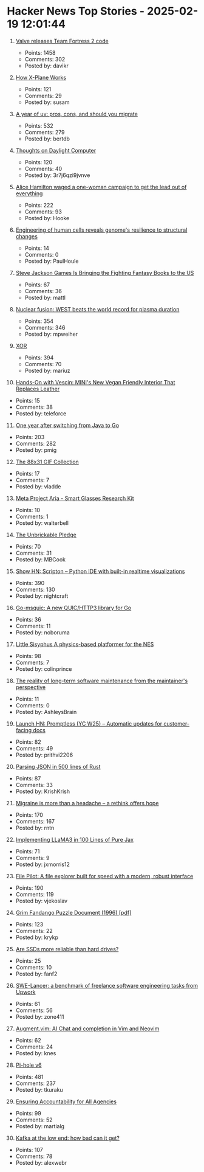 # Hacker News Top Stories - 2025-02-19 12:01:44

1. [Valve releases Team Fortress 2 code](https://github.com/ValveSoftware/source-sdk-2013/commit/0759e2e8e179d5352d81d0d4aaded72c1704b7a9)
   - Points: 1458
   - Comments: 302
   - Posted by: davikr

2. [How X-Plane Works](https://www.x-plane.com/desktop/how-x-plane-works/)
   - Points: 121
   - Comments: 29
   - Posted by: susam

3. [A year of uv: pros, cons, and should you migrate](https://www.bitecode.dev/p/a-year-of-uv-pros-cons-and-should)
   - Points: 532
   - Comments: 279
   - Posted by: bertdb

4. [Thoughts on Daylight Computer](https://jon.bo/posts/daylight-computer-1/)
   - Points: 120
   - Comments: 40
   - Posted by: 3r7j6qzi9jvnve

5. [Alice Hamilton waged a one-woman campaign to get the lead out of everything](https://www.smithsonianmag.com/innovation/how-alice-hamilton-waged-one-woman-campaign-get-lead-out-everything-180985960/)
   - Points: 222
   - Comments: 93
   - Posted by: Hooke

6. [Engineering of human cells reveals genome's resilience to structural changes](https://phys.org/news/2025-01-complex-human-cell-lines-reveals.html)
   - Points: 14
   - Comments: 0
   - Posted by: PaulHoule

7. [Steve Jackson Games Is Bringing the Fighting Fantasy Books to the US](https://www.sjgames.com/fightingfantasy/)
   - Points: 67
   - Comments: 36
   - Posted by: mattl

8. [Nuclear fusion: WEST beats the world record for plasma duration](https://www.cea.fr/english/Pages/News/nuclear-fusion-west-beats-the-world-record-for-plasma-duration.aspx)
   - Points: 354
   - Comments: 346
   - Posted by: mpweiher

9. [XOR](https://www.chiark.greenend.org.uk/~sgtatham/quasiblog/xor/)
   - Points: 394
   - Comments: 70
   - Posted by: mariuz

10. [Hands-On with Vescin: MINI's New Vegan Friendly Interior That Replaces Leather](https://www.motoringfile.com/2023/08/03/hands-on-with-vescin-minis-new-vegan-friendly-interior-that-replaces-leather/)
   - Points: 15
   - Comments: 38
   - Posted by: teleforce

11. [One year after switching from Java to Go](https://glasskube.dev/blog/from-java-to-go/)
   - Points: 203
   - Comments: 282
   - Posted by: pmig

12. [The 88x31 GIF Collection](https://cyber.dabamos.de/88x31/)
   - Points: 17
   - Comments: 7
   - Posted by: vladde

13. [Meta Project Aria - Smart Glasses Research Kit](https://www.projectaria.com/research-kit/?_fb_noscript=1)
   - Points: 10
   - Comments: 1
   - Posted by: walterbell

14. [The Unbrickable Pledge](https://usetrmnl.com/blog/the-unbrickable-pledge)
   - Points: 70
   - Comments: 31
   - Posted by: MBCook

15. [Show HN: Scripton – Python IDE with built-in realtime visualizations](https://scripton.dev)
   - Points: 390
   - Comments: 130
   - Posted by: nightcraft

16. [Go-msquic: A new QUIC/HTTP3 library for Go](https://github.com/noboruma/go-msquic)
   - Points: 36
   - Comments: 11
   - Posted by: noboruma

17. [Little Sisyphus A physics-based platformer for the NES](https://pubby.games/sisyphus.html)
   - Points: 98
   - Comments: 7
   - Posted by: colinprince

18. [The reality of long-term software maintenance from the maintainer's perspective](https://www.construct.net/en/blogs/ashleys-blog-2/reality-long-term-software-1892)
   - Points: 11
   - Comments: 0
   - Posted by: AshleysBrain

19. [Launch HN: Promptless (YC W25) – Automatic updates for customer-facing docs](undefined)
   - Points: 82
   - Comments: 49
   - Posted by: prithvi2206

20. [Parsing JSON in 500 lines of Rust](https://www.krish.gg/blog/json-parser-in-rust)
   - Points: 87
   - Comments: 33
   - Posted by: KrishKrish

21. [Migraine is more than a headache – a rethink offers hope](https://www.nature.com/articles/d41586-025-00456-x)
   - Points: 170
   - Comments: 167
   - Posted by: rntn

22. [Implementing LLaMA3 in 100 Lines of Pure Jax](https://saurabhalone.com/blogs/llama3/web)
   - Points: 71
   - Comments: 9
   - Posted by: jxmorris12

23. [File Pilot: A file explorer built for speed with a modern, robust interface](https://filepilot.tech/)
   - Points: 190
   - Comments: 119
   - Posted by: vjekoslav

24. [Grim Fandango Puzzle Document (1996) [pdf]](http://gameshelf.jmac.org/2008/11/13/GrimPuzzleDoc_small.pdf)
   - Points: 123
   - Comments: 22
   - Posted by: krykp

25. [Are SSDs more reliable than hard drives?](https://www.backblaze.com/blog/are-ssds-really-more-reliable-than-hard-drives/)
   - Points: 25
   - Comments: 10
   - Posted by: fanf2

26. [SWE-Lancer: a benchmark of freelance software engineering tasks from Upwork](https://arxiv.org/abs/2502.12115)
   - Points: 61
   - Comments: 56
   - Posted by: zone411

27. [Augment.vim: AI Chat and completion in Vim and Neovim](https://github.com/augmentcode/augment.vim)
   - Points: 62
   - Comments: 24
   - Posted by: knes

28. [Pi-hole v6](https://pi-hole.net/blog/2025/02/18/introducing-pi-hole-v6/)
   - Points: 481
   - Comments: 237
   - Posted by: tkuraku

29. [Ensuring Accountability for All Agencies](https://www.whitehouse.gov/presidential-actions/2025/02/ensuring-accountability-for-all-agencies/)
   - Points: 99
   - Comments: 52
   - Posted by: martialg

30. [Kafka at the low end: how bad can it get?](https://broot.ca/kafka-at-the-low-end.html)
   - Points: 107
   - Comments: 78
   - Posted by: alexwebr


